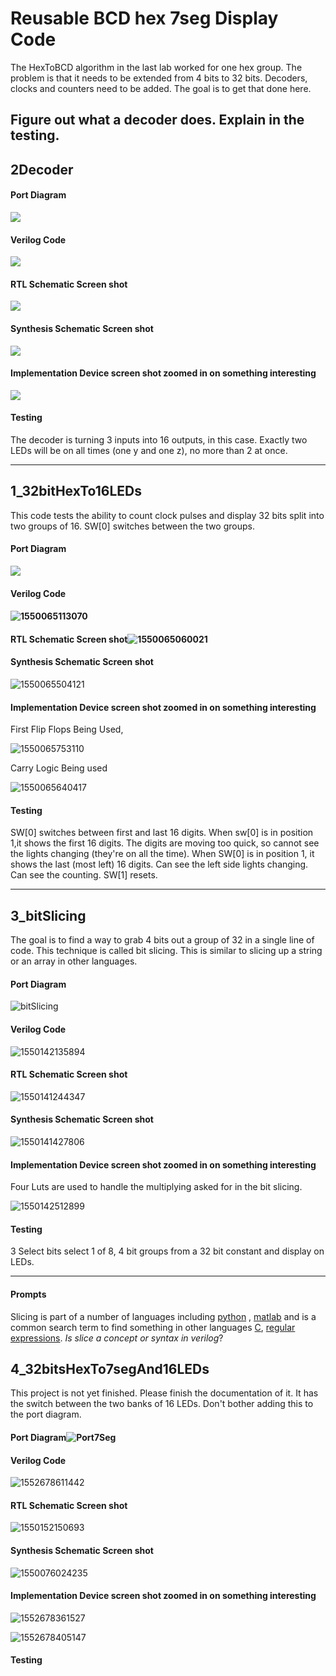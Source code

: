 

# Reusable BCD hex 7seg Display Code

The  HexToBCD algorithm in the last lab worked for one hex group. The problem is that it needs to be extended from 4 bits to 32 bits. Decoders, clocks and counters need to be added. The goal is to get that done here.

## Figure out what a decoder does. Explain in the testing.

## 2Decoder

#### Port Diagram

![](C:\Users\SET253-08U.HCCMAIN\Documents\GitHub\ENES247\lab3-ReusableBCDhex7segDisplayCode\PORT.png)



#### Verilog Code

![](C:\Users\SET253-08U.HCCMAIN\Documents\GitHub\ENES247\lab3-ReusableBCDhex7segDisplayCode\0decoderVCODE.png)



#### RTL Schematic Screen shot

![](C:\Users\SET253-08U.HCCMAIN\Documents\GitHub\ENES247\lab3-ReusableBCDhex7segDisplayCode\RTL_Schematic.png)



#### Synthesis Schematic Screen shot

![](C:\Users\SET253-08U.HCCMAIN\Documents\GitHub\ENES247\lab3-ReusableBCDhex7segDisplayCode\Synthesis_Schematic.png)

#### Implementation Device screen shot zoomed in on something interesting

![](C:\Users\SET253-08U.HCCMAIN\Documents\GitHub\ENES247\lab3-ReusableBCDhex7segDisplayCode\Implementation_Device.png)



#### Testing

The decoder is turning 3 inputs into 16 outputs, in this case. Exactly two LEDs will be on all times (one y and one z), no more than 2 at once. 

 

___

## 1_32bitHexTo16LEDs

This code tests the ability to count clock pulses and display 32 bits split into two groups of 16. SW[0] switches between the two groups. 

#### Port Diagram

![](C:\Users\SET253-08U.HCCMAIN\Documents\GitHub\ENES247\lab3-ReusableBCDhex7segDisplayCode\PORT_2.png)



#### Verilog Code

#### ![1550065113070](1550065113070.png)

#### RTL Schematic Screen shot![1550065060021](1550065060021.png)

#### 

#### Synthesis Schematic Screen shot

![1550065504121](1550065504121.png)

#### Implementation Device screen shot zoomed in on something interesting

First Flip Flops Being Used, 

![1550065753110](1550065753110.png)

Carry Logic Being used

![1550065640417](1550065640417.png)

#### Testing

SW[0] switches between first and last 16 digits. When sw[0] is in position 1,it shows the first 16 digits. The digits are moving too quick, so cannot see the lights changing (they're on all the time). When SW[0] is in position 1, it shows the last (most left) 16 digits. Can see the left side lights changing. Can see the counting. SW[1] resets.

___

## 3_bitSlicing

The goal  is to find a way to grab 4 bits out a group of 32 in a single line of code.  This technique is called bit slicing.  This is similar to slicing up a string or an array in other languages. 

#### Port Diagram

![bitSlicing](bitSlicing.svg)

#### Verilog Code 

![1550142135894](1550142135894.png)

#### RTL Schematic Screen shot

![1550141244347](1550141244347.png)

#### Synthesis Schematic Screen shot

![1550141427806](1550141427806.png)

#### Implementation Device screen shot zoomed in on something interesting

Four Luts are used to handle the multiplying asked for in the bit slicing.

![1550142512899](1550142512899.png)

#### Testing

3 Select bits select 1 of 8, 4 bit groups from a 32 bit constant and display on LEDs.  

------

#### Prompts

Slicing is part of a number of languages including  [python](https://www.programiz.com/python-programming/methods/built-in/slice) , [matlab](https://stackoverflow.com/questions/11318724/matlabs-slice-function-not-working-as-desired) and is a common search term to find something in other languages [C](https://stackoverflow.com/questions/14618342/copying-a-subset-of-an-array-into-another-array-array-slicing-in-c), [regular expressions](https://stackoverflow.com/questions/35578470/how-to-slice-characters-from-string-using-regex). *Is slice a concept or syntax in verilog*?

## 4_32bitsHexTo7segAnd16LEDs

This project is not yet finished. Please finish the documentation of it. It has  the switch between the two banks of 16 LEDs. Don't bother adding this to the port diagram. 

#### Port Diagram![Port7Seg](Port7Seg.svg)



#### Verilog Code

![1552678611442](1552678611442.png)



#### RTL Schematic Screen shot 

![1550152150693](1550152150693.png)

#### Synthesis Schematic Screen shot

![1550076024235](1550076024235.png)

#### Implementation Device screen shot zoomed in on something interesting

![1552678361527](1552678361527.png)



![1552678405147](1552678405147.png)



#### Testing

